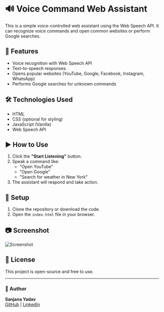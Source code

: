 # 🔊 Voice Command Web Assistant

This is a simple voice-controlled web assistant using the Web Speech API. It can recognize voice commands and open common websites or perform Google searches.

## 🚀 Features

- Voice recognition with Web Speech API
- Text-to-speech responses
- Opens popular websites (YouTube, Google, Facebook, Instagram, WhatsApp)
- Performs Google searches for unknown commands

## 🛠️ Technologies Used

- HTML
- CSS (optional for styling)
- JavaScript (Vanilla)
- Web Speech API

## ▶️ How to Use

1. Click the **"Start Listening"** button.
2. Speak a command like:
   - "Open YouTube"
   - "Open Google"
   - "Search for weather in New York"
3. The assistant will respond and take action.

## 📁 Setup

1. Clone the repository or download the code.
2. Open the `index.html` file in your browser.

## 📷 Screenshot

![Screenshot](logo.png) <!-- Add screenshot image to your repo if needed -->

## 📄 License

This project is open-source and free to use.

---

### 👤 Author

**Sanjana Yadav**  
[GitHub](https://github.com/Sanjanayadav07) | [LinkedIn](www.linkedin.com/in/sanjana-yadav007)
